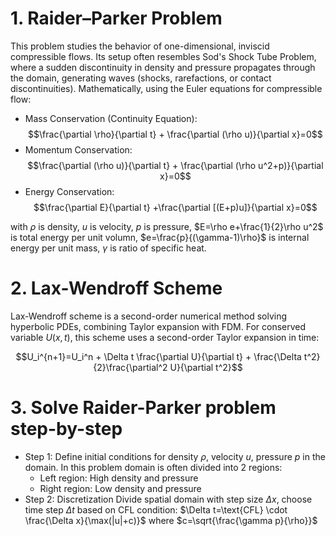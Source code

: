 # 1. Raider–Parker Problem
This problem studies the behavior of one-dimensional, inviscid compressible flows. Its setup often resembles Sod's Shock Tube Problem, where a sudden discontinuity in density and pressure propagates through the domain, generating waves (shocks, rarefactions, or contact discontinuities). Mathematically, using the Euler equations for compressible flow:
- Mass Conservation (Continuity Equation):
$$\frac{\partial \rho}{\partial t} + \frac{\partial (\rho u)}{\partial x}=0$$
- Momentum Conservation:
$$\frac{\partial (\rho u)}{\partial t} + \frac{\partial (\rho u^2+p)}{\partial x}=0$$
- Energy Conservation:
$$\frac{\partial E}{\partial t} +\frac{\partial [(E+p)u]}{\partial x}=0$$

with $\rho$ is density, $u$ is velocity, $p$ is pressure, $E=\rho e+\frac{1}{2}\rho u^2$ is total energy per unit volumn, $e=\frac{p}{(\gamma-1)\rho}$ is internal energy per unit mass, $\gamma$ is ratio of specific heat.

# 2. Lax-Wendroff Scheme
Lax-Wendroff scheme is a second-order numerical method solving hyperbolic PDEs, combining Taylor expansion with FDM. For conserved variable $U(x,t)$, this scheme uses a second-order Taylor expansion in time:

$$U_i^{n+1}=U_i^n + \Delta t \frac{\partial U}{\partial t} + \frac{\Delta t^2}{2}\frac{\partial^2 U}{\partial t^2}$$

# 3. Solve Raider-Parker problem step-by-step
* Step 1: Define initial conditions for density $\rho$, velocity $u$, pressure $p$ in the domain. In this problem domain is often divided into 2 regions:
  - Left region: High density and pressure
  - Right region: Low density and pressure
* Step 2: Discretization
Divide spatial domain with step size $\Delta x$, choose time step $\Delta t$ based on CFL condition: $\Delta t=\text{CFL} \cdot \frac{\Delta x}{\max(|u|+c)}$ where $c=\sqrt{\frac{\gamma p}{\rho}}$
